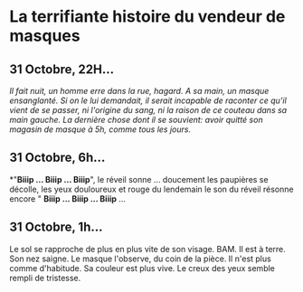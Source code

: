 # La terrifiante histoire du vendeur de masques


## **31 Octobre, 22H...** 
*Il fait nuit, un homme erre dans la rue, hagard. A sa main, un masque ensanglanté. Si on le lui demandait, il serait incapable de raconter ce qu'il vient de se passer, ni l'origine du sang, ni la raison de ce couteau dans sa main gauche. La dernière chose dont il se souvient: avoir quitté son magasin de masque à 5h, comme tous les jours.*


## **31 Octobre, 6h...**
*"**Biiip ... Biiip ... Biiip**", le réveil sonne ... doucement les paupières se décolle, les yeux douloureux et rouge du lendemain le son du réveil résonne encore " **Biiip ... Biiip ... Biiip** ...  

## **31 Octobre, 1h...**
Le sol se rapproche de plus en plus vite de son visage. BAM. Il est à terre. Son nez saigne. Le masque l'observe, du coin de la pièce. Il n'est plus comme d'habitude. Sa couleur est plus vive. Le creux des yeux semble rempli de tristesse.